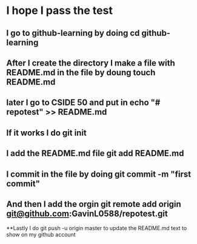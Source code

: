# I hope I pass the test
## I go to github-learning by doing cd github-learning
## After I create the directory I make a file with README.md in the file by doung touch README.md
## later I go to CSIDE 50 and put in echo "# repotest" >> README.md
## If it works I do git init
## I add the README.md file  git add README.md
## I commit in the file by doing git commit -m "first commit"
## And then I add the orgin git remote add origin git@github.com:GavinL0588/repotest.git
**Lastly I do git push -u origin master to update the README.md text to show on my github account
